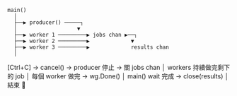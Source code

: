     main()
      │
      ├──▶ producer() ─────┐
      │                   ▼
      ├──▶ worker 1 ─────────▶ jobs chan ▶──┐
      ├──▶ worker 2 ─────────▶             ▼
      ├──▶ worker 3 ─────────▶             results chan
      │
[Ctrl+C] → cancel() → producer 停止 → 關 jobs chan
                         │
                    workers 持續做完剩下的 job
                         │
                     每個 worker 做完 → wg.Done()
                         │
                    main() wait 完成 → close(results)
                         │
                       結束 🎉
